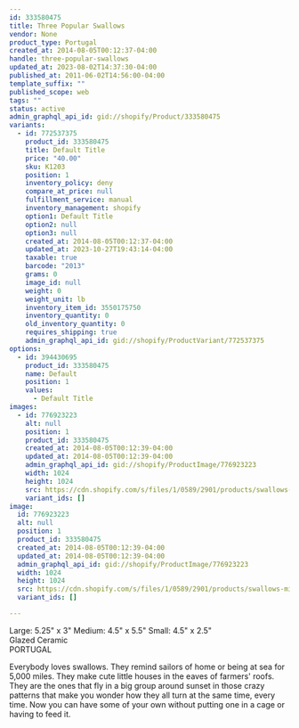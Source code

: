 ```yaml
---
id: 333580475
title: Three Popular Swallows
vendor: None
product_type: Portugal
created_at: 2014-08-05T00:12:37-04:00
handle: three-popular-swallows
updated_at: 2023-08-02T14:37:30-04:00
published_at: 2011-06-02T14:56:00-04:00
template_suffix: ""
published_scope: web
tags: ""
status: active
admin_graphql_api_id: gid://shopify/Product/333580475
variants:
  - id: 772537375
    product_id: 333580475
    title: Default Title
    price: "40.00"
    sku: K1203
    position: 1
    inventory_policy: deny
    compare_at_price: null
    fulfillment_service: manual
    inventory_management: shopify
    option1: Default Title
    option2: null
    option3: null
    created_at: 2014-08-05T00:12:37-04:00
    updated_at: 2023-10-27T19:43:14-04:00
    taxable: true
    barcode: "2013"
    grams: 0
    image_id: null
    weight: 0
    weight_unit: lb
    inventory_item_id: 3550175750
    inventory_quantity: 0
    old_inventory_quantity: 0
    requires_shipping: true
    admin_graphql_api_id: gid://shopify/ProductVariant/772537375
options:
  - id: 394430695
    product_id: 333580475
    name: Default
    position: 1
    values:
      - Default Title
images:
  - id: 776923223
    alt: null
    position: 1
    product_id: 333580475
    created_at: 2014-08-05T00:12:39-04:00
    updated_at: 2014-08-05T00:12:39-04:00
    admin_graphql_api_id: gid://shopify/ProductImage/776923223
    width: 1024
    height: 1024
    src: https://cdn.shopify.com/s/files/1/0589/2901/products/swallows-mix.jpeg?v=1407211959
    variant_ids: []
image:
  id: 776923223
  alt: null
  position: 1
  product_id: 333580475
  created_at: 2014-08-05T00:12:39-04:00
  updated_at: 2014-08-05T00:12:39-04:00
  admin_graphql_api_id: gid://shopify/ProductImage/776923223
  width: 1024
  height: 1024
  src: https://cdn.shopify.com/s/files/1/0589/2901/products/swallows-mix.jpeg?v=1407211959
  variant_ids: []

---
```


Large: 5.25" x 3" Medium: 4.5" x 5.5" Small: 4.5" x 2.5"  
Glazed Ceramic  
PORTUGAL

Everybody loves swallows. They remind sailors of home or being at sea for 5,000 miles. They make cute little houses in the eaves of farmers' roofs. They are the ones that fly in a big group around sunset in those crazy patterns that make you wonder how they all turn at the same time, every time. Now you can have some of your own without putting one in a cage or having to feed it.